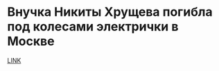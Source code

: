 # Внучка Никиты Хрущева погибла под колесами электрички в Москве



[LINK](https://varlamov.ru/2414269.html)